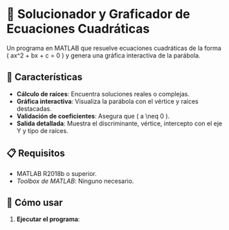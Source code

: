 # 🧮 Solucionador y Graficador de Ecuaciones Cuadráticas

Un programa en MATLAB que resuelve ecuaciones cuadráticas de la forma \( ax^2 + bx + c = 0 \) y genera una gráfica interactiva de la parábola.

## 🌟 Características
- **Cálculo de raíces**: Encuentra soluciones reales o complejas.
- **Gráfica interactiva**: Visualiza la parábola con el vértice y raíces destacadas.
- **Validación de coeficientes**: Asegura que \( a \neq 0 \).
- **Salida detallada**: Muestra el discriminante, vértice, intercepto con el eje Y y tipo de raíces.

## 📋 Requisitos
- MATLAB R2018b o superior.
- *Toolbox de MATLAB*: Ninguno necesario.

## 🚀 Cómo usar
1. **Ejecutar el programa**: